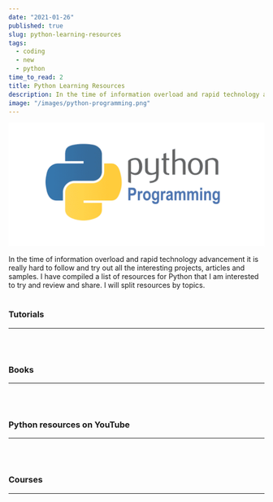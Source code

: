 ```yaml
---
date: "2021-01-26"
published: true
slug: python-learning-resources
tags:
  - coding
  - new
  - python
time_to_read: 2
title: Python Learning Resources
description: In the time of information overload and rapid technology advancement it is really hard to follow and try out all the interesting projects, articles and samples.
image: "/images/python-programming.png"
---
```


<img src="/images/python-programming.png" alt="Python Programming"
	title="Python Programming" class="w-100" />

In the time of information overload and rapid technology advancement it is really hard to follow and try out all the interesting projects, articles and samples. I have compiled a list of resources for Python that I am interested to try and review and share. I will split resources by topics.
<br>
<br>

### Tutorials

---

<PostResource
    image="/images/python-learning-resources/python.png"
    url="https://tecadmin.net/how-to-install-python-3-9-on-debian-10"
    title="How To Install Python 3.9 on Debian 10"
    description="Python is an object-oriented, high-level programming language. It is open-source with a large community. Python is used as a key language among the top tech companies like Google..."
  />
<PostResource
    image="https://2.bp.blogspot.com/-b-5JsXsvnOs/UwwOo8cUxlI/AAAAAAAACRQ/Gy55i1X40Ck/w1200-h630-p-k-no-nu/python.JPG"
    url="http://www.fromdev.com/2014/03/python-tutorials-resources.html"
    title="80+ Best Free Python Tutorials, eBooks & PDF To Learn Programming Online"
    description="Mega list of free python tutorials, ebooks, cheat sheets and more resources for python developers"
  />
<PostResource
    image="https://cdn.sstatic.net/Sites/stackoverflow/Img/apple-touch-icon@2.png?v=73d79a89bded"
    url="https://stackoverflow.com/questions/11779143/how-do-i-run-a-python-script-from-c"
    title="How do I run a Python script from C#?"
    description="This sort of question has been asked before in varying degrees, but I feel it has not been answered in a concise way and so I ask it again. I want to run a script in Python."
  />
<PostResource
    image="https://hub.packtpub.com/wp-content/uploads/2018/03/Extra-blog_3.png"
    url="https://hub.packtpub.com/eight-things-you-need-learn-python"
    title="Eight Things You Need To Learn with Python | Packt Hub"
    description="We say it a lot, but Python really is a versatile language that can be applied to many different purposes."
  />
<PostResource
    image="https://www.c-sharpcorner.com/images/csharp-corner.png"
    url="https://www.c-sharpcorner.com/article/basics-of-python"
    title="Basics Of Python"
    description="In this article you will learn about the basics of Python."
  />
<PostResource
    image="https://cdn-media-1.freecodecamp.org/images/1*DiffPQdgEAjDK4M_unUd4Q.jpeg"
    url="https://www.freecodecamp.org/news/better-web-scraping-in-python-with-selenium-beautiful-soup-and-pandas-d6390592e251/amp/"
    title="Better web scraping in Python with Selenium, Beautiful Soup, and pandas"
    description="Web Scraping using the Python programming language by Dave Gray, it is possible to “scrape” data from the web in a quick and efficient manner. Web scraping is defined as: a tool for turning the unstructured data on the web into machine readable, structured data which is ready for analysis."
  />
<PostResource
    image="https://miro.medium.com/max/1200/0*GAm7ubYgPzUzcZ_M.png"
    url="https://morioh.com/p/6b7f7e44a0f9"
    title="Learn Python by Building a Cryptocurrency Analysis"
    description="In this part, I am going to analyze which coin (Bitcoin, Ethereum or Litecoin) was the most profitable in the last two months using buy and hold strategy. We’ll go through the analysis of these 3 cryptocurrencies and try to give an objective answer."
  />
<br>
<br>

### Books

---

<PostResource
    image="http://storage.ning.com/topology/rest/1.0/file/get/2059721388?profile=original"
    url="http://www.datasciencecentral.com/profiles/blogs/27-free-data-mining-books"
    title="27 free data mining books"
    description="Data mining books on Python and others"
  />
<PostResource
    image="https://2.bp.blogspot.com/-13E5-OMDBYo/UlTj51q4kJI/AAAAAAAACD0/RyLGHO-jTJM/w1200-h630-p-k-no-nu/python-programming-books.png"
    url="https://www.fromdev.com/2013/10/Best-Python-Books.html"
    title="7 Best Python Books To Learn Programming"
    description="Want to learn Python programming? Checkout the best books you can read to learn and be expert."
  />
<PostResource
    image="https://www.onlineprogrammingbooks.com/wp-content/uploads/2019/04/fb.png"
    url="https://www.onlineprogrammingbooks.com/free-python-books/"
    title="Free Python Books - Download PDF | Read Online"
    description="Download free Python eBooks in pdf format or read Python books online."
  />
<PostResource
    image="https://www.freecodecamp.org/news/content/images/2019/11/pythongames-1.png"
    url="https://www.freecodecamp.org/news/learn-python-by-building-5-games"
    title="Learn Python by Building 5 Games"
    description="Many people learn programming languages best through building projects. If you want to learn Python by coding five games, check out the 7-hour video course we just released on the freeCodeCamp.org YouTube channel. We have collected together 5 great game development tutorials that will help you learn Python."
  />
<br>
<br>

### Python resources on YouTube

---

<PostResource
    image="https://i.ytimg.com/vi/kLZuut1fYzQ/maxresdefault.jpg"
    url="https://www.youtube.com/watch?v=kLZuut1fYzQ\u0026list=WL\u0026index=142\u0026ab_channel=CSDojo"
    title="What Can You Do with Python? - The 3 Main Applications"
    description="What is Python used for? What can you do with Python? Watch this video to find out."
  />
<PostResource
    image="https://i.ytimg.com/vi/8DvywoWv6fI/maxresdefault.jpg"
    url="https://www.youtube.com/watch?v=8DvywoWv6fI&list=WL&index=16&t=1486s"
    title="Python for Everybody - Full University Python Course"
    description="This Python 3 tutorial course aims to teach everyone the basics of programming computers using Python. The course has no pre-requisites and avoids all but the simplest mathematics."
  />
<PostResource
    image="https://i.ytimg.com/vi/rfscVS0vtbw/maxresdefault.jpg"
    url="https://www.youtube.com/watch?v=rfscVS0vtbw&list=WL&index=5"
    title="Learn Python - Full Course for Beginners [Tutorial]"
    description="This course will give you a full introduction into all of the core concepts in python. Follow along with the videos and you'll be a python programmer in no time!"
  />
<PostResource
    image="https://i.ytimg.com/vi/XGf2GcyHPhc/maxresdefault.jpg"
    url="https://www.youtube.com/watch?v=XGf2GcyHPhc&list=WL&index=61"
    title="Learn Python by Building Five Games - Full Course"
    description="Learn Python in this full tutorial course for beginners. This course takes a project-based approach. We have collected five great Python game tutorials together so you can learn Python while building five games. If you learn best by doing, this is the course for you."
  />
<PostResource
    image="/images/python-learning-resources/python_tutorial.jpg"
    url="https://www.youtube.com/playlist?list=PLBZBJbE_rGRWeh5mIBhD-hhDwSEDxogDg"
    title="Python Tutorials for Absolute Beginners by CS Dojo"
    description="The list of tutorials for Absolute Beginners"
  />
<PostResource
    image="https://i.ytimg.com/vi/xfzGZB4HhEE/maxresdefault.jpg"
    url="https://www.youtube.com/watch?v=xfzGZB4HhEE&list=WL&index=226&ab_channel=freeCodeCamp.org"
    title="Algorithmic Trading Using Python - Full Course"
    description="Learn how to perform algorithmic trading using Python in this complete course. Algorithmic trading means using computers to make investment decisions. Computer algorithms can make trades at a speed and frequency that is not possible by a human. After learning the basics of algorithmic trading, you will learn how to build three algorithmic trading projects."
  />
<br>
<br>

### Courses

---

<PostResource
    image="https://img-c.udemycdn.com/course/480x270/2473048_8255_5.jpg"
    url="https://www.udemy.com/course/complete-python-developer-zero-to-mastery"
    title="Complete Python Developer in 2021: Zero to Mastery"
    description="How to become a Python 3 Developer and get hired! Build 12+ projects, learn Web Development, Machine Learning + more!"
  />
<PostResource
    image="https://www.learnpython.org/static/img/share-logos/learnpython.org.png"
    url="https://www.learnpython.org"
    title="Learn Python - Free Interactive Python Tutorial"
    description="learnpython.org is a free interactive Python tutorial for people who want to learn Python, fast."
  />
<PostResource
    image="/images/python-learning-resources/python.png"
    url="http://do1.dr-chuck.com/pythonlearn/EN_us/pythonlearn.pdf"
    title="Python for Everybody Book"
    description="This book is for a course Python for Everybody."
  />

<PostResource
    image=""
    url=""
    title=""
    description=""
  />